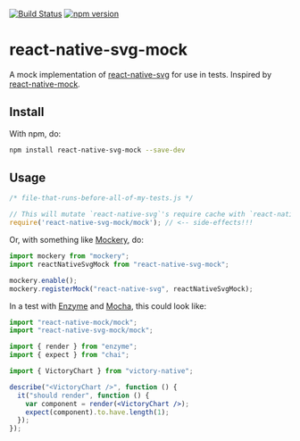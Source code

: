[![Build Status](https://travis-ci.org/FormidableLabs/react-native-svg-mock.svg?branch=master)](https://travis-ci.org/FormidableLabs/react-native-svg-mock) [![npm version](https://badge.fury.io/js/react-native-svg-mock.svg)](https://badge.fury.io/js/react-native-svg-mock)

# react-native-svg-mock 

A mock implementation of [react-native-svg](https://github.com/magicismight/react-native-svg) for use in tests. Inspired by [react-native-mock](https://github.com/lelandrichardson/react-native-mock).

## Install

With npm, do:

```sh
npm install react-native-svg-mock --save-dev
```

## Usage
```js
/* file-that-runs-before-all-of-my-tests.js */

// This will mutate `react-native-svg`'s require cache with `react-native-svg-mock`'s.
require('react-native-svg-mock/mock'); // <-- side-effects!!!
```

Or, with something like [Mockery](https://github.com/mfncooper/mockery), do:

```js
import mockery from "mockery";
import reactNativeSvgMock from "react-native-svg-mock";

mockery.enable();
mockery.registerMock("react-native-svg", reactNativeSvgMock);
```

In a test with [Enzyme](https://github.com/airbnb/enzyme) and [Mocha](https://github.com/mochajs/mocha), this could look like:

```jsx
import "react-native-mock/mock";
import "react-native-svg-mock/mock";

import { render } from "enzyme";
import { expect } from "chai";

import { VictoryChart } from "victory-native";

describe("<VictoryChart />", function () {
  it("should render", function () {
    var component = render(<VictoryChart />);
    expect(component).to.have.length(1);
  });
});
```
